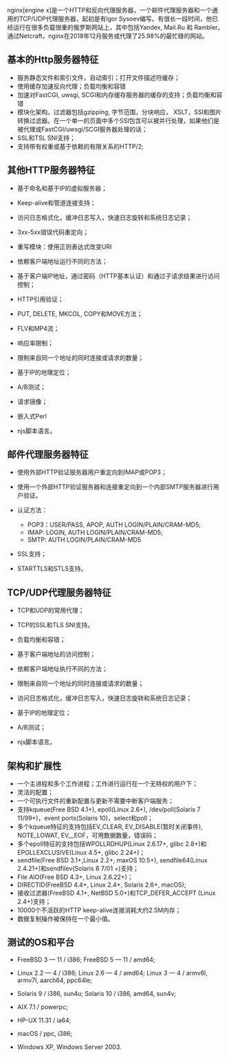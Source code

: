 nginx\[engine x\]是一个HTTP和反向代理服务器，一个邮件代理服务器和一个通用的TCP/UDP代理服务器，起初是有lgor Sysoev编写。有很长一段时间，他已经运行在很多负载很重的俄罗斯网站上，其中包括Yandex, Mail.Ru 和 Rambler。通过Netcraft，nginx在2018年12月服务或代理了25.98%的最忙碌的网站。

## 基本的Http服务器特征

* 服务静态文件和索引文件，自动索引；打开文件描述符缓存；
* 使用缓存加速反向代理；负载均衡和容错
* 加速对FastCGI, uwsgi, SCGI和内存缓存服务器的缓存的支持；负载均衡和容错
* 模块化架构。过滤器包括gzipping, 字节范围，分块响应， XSLT，SSI和图片转换过滤器。在一个单一的页面中多个SSI包含可以被并行处理，如果他们是被代理或FastCGI/uwsgi/SCGI服务器处理的话；
* SSL和TSL SNI支持；
* 支持带有权重或基于依赖的有限关系的HTTP/2;

## 其他HTTP服务器特征

* 基于命名和基于IP的虚拟服务器；

* Keep-alive和管道连接支持；

* 访问日志格式化，缓冲日志写入，快速日志旋转和系统日志记录；

* 3xx-5xx错误代码重定向；

* 重写模块：使用正则表达式改变URI

* 依赖客户端地址运行不同的方法；

* 基于客户端IP地址，通过密码（HTTP基本认证）和通过子请求结果进行访问控制；

* HTTP引用验证；

* PUT, DELETE, MKCOL, COPY和MOVE方法；

* FLV和MP4流；

* 响应率限制；

* 限制来自同一个地址的同时连接或请求的数量；

* 基于IP的地理定位；

* A/B测试；

* 请求镜像；

* 嵌入式Perl

* njs脚本语言。

## 邮件代理服务器特征

* 使用外部HTTP验证服务器用户重定向到IMAP或POP3；

* 使用一个外部HTTP验证服务器和连接重定向到一个内部SMTP服务器进行用户验证。

* 认证方法：

  * POP3：USER/PASS, APOP, AUTH LOGIN/PLAIN/CRAM-MD5;
  * IMAP: LOGIN, AUTH LOGIN/PLAIN/CRAM-MD5;
  * SMTP: AUTH LOGIN/PLAIN/CRAM-MD5

* SSL支持；

* STARTTLS和STLS支持。

## TCP/UDP代理服务器特征

* TCP和UDP的常用代理；

* TCP的SSL和TLS SNI支持。

* 负载均衡和容错；

* 基于客户端地址的访问控制；

* 依赖客户端地址执行不同的方法；

* 限制来自同一个地址的同时连接或请求的数量；

* 访问日志格式化，缓冲日志写入，快速日志旋转和系统日志记录；

* 基于IP的地理定位；

* A/B测试；

* njs脚本语言。

## 架构和扩展性

* 一个主进程和多个工作进程；工作进行运行在一个无特权的用户下；
* 灵活的配置；
* 一个可执行文件的重新配置与更新不需要中断客户端服务；
* 支持kqueue\(Free BSD 4.1+\), epoll\(Linux 2.6+\), /dev/poll\(Solaris 7 11/99+\)，event ports\(Solaris 10\)，select和poll；
* 多个kqueue特征的支持包括EV_CLEAR, EV_DISABLE\(暂时关闭事件\), NOTE_LOWAT, EV_\_EOF，可用数据数量，错误码；
* 多个epoll特征的支持包括WPOLLRDHUP\(Linux 2.6.17+, glibc 2.8+\)和EPOLLEXCLUSIVE\(Linux 4.5+, glibc 2.24+\)；
* sendfile\(Free BSD 3.1+,Linux 2.2+, maxOS 10.5+\), sendfile64\(Linux 2.4.21+\)和sendfilev\(Solaris 8 7/01 +\)支持；
* File AIO\(Free BSD 4.3+, Linux 2.6.22+\)；
* DIRECTID\(FreeBSD 4.4+, Linux 2.4+, Solaris 2.6+, macOS\);
* 接收过滤器\(FreeBSD 4.1+, NetBSD 5.0+\)和TCP\_DEFER\_ACCEPT \(Linux 2.4+\)支持；
* 10000个不活跃的HTTP keep-alive连接消耗大约2.5M内存；
* 数据复制操作被保持在一个最小值。

## 测试的OS和平台

 - FreeBSD 3 — 11 / i386; FreeBSD 5 — 11 / amd64;

 - Linux 2.2 — 4 / i386; Linux 2.6 — 4 / amd64; Linux 3 — 4 / armv6l, armv7l, aarch64, ppc64le;

 - Solaris 9 / i386, sun4u; Solaris 10 / i386, amd64, sun4v;

 - AIX 7.1 / powerpc;

 - HP-UX 11.31 / ia64;

 - macOS / ppc, i386;

 - Windows XP, Windows Server 2003.

























